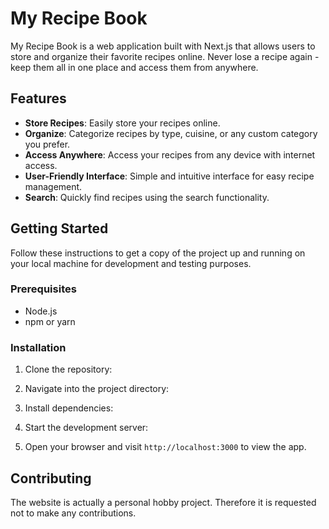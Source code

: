 # My Recipe Book

My Recipe Book is a web application built with Next.js that allows users to store and organize their favorite recipes online. Never lose a recipe again - keep them all in one place and access them from anywhere.

## Features

- **Store Recipes**: Easily store your recipes online.
- **Organize**: Categorize recipes by type, cuisine, or any custom category you prefer.
- **Access Anywhere**: Access your recipes from any device with internet access.
- **User-Friendly Interface**: Simple and intuitive interface for easy recipe management.
- **Search**: Quickly find recipes using the search functionality.

## Getting Started

Follow these instructions to get a copy of the project up and running on your local machine for development and testing purposes.

### Prerequisites

- Node.js
- npm or yarn

### Installation

1. Clone the repository:

2. Navigate into the project directory:

3. Install dependencies:

4. Start the development server:

5. Open your browser and visit `http://localhost:3000` to view the app.

## Contributing

The website is actually a personal hobby project. Therefore it is requested not to make any contributions.



